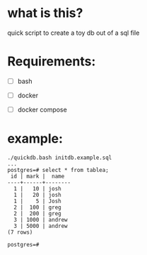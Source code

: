 # what is this?

quick script to create a toy db out of a sql file

# Requirements:

-[ ] bash
-[ ] docker
-[ ] docker compose


# example:
```
./quickdb.bash initdb.example.sql
...
postgres=# select * from tablea;
 id | mark |  name
----+------+--------
  1 |   10 | josh
  1 |   20 | josh
  1 |    5 | Josh
  2 |  100 | greg
  2 |  200 | greg
  3 | 1000 | andrew
  3 | 5000 | andrew
(7 rows)

postgres=#
```
